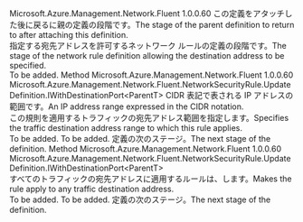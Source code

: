 <Type Name="IWithDestinationAddress&lt;ParentT&gt;" FullName="Microsoft.Azure.Management.Network.Fluent.NetworkSecurityRule.UpdateDefinition.IWithDestinationAddress&lt;ParentT&gt;">
  <TypeSignature Language="C#" Value="public interface IWithDestinationAddress&lt;ParentT&gt;" />
  <TypeSignature Language="ILAsm" Value=".class public interface auto ansi abstract IWithDestinationAddress`1&lt;ParentT&gt;" />
  <TypeSignature Language="DocId" Value="T:Microsoft.Azure.Management.Network.Fluent.NetworkSecurityRule.UpdateDefinition.IWithDestinationAddress`1" />
  <TypeSignature Language="VB.NET" Value="Public Interface IWithDestinationAddress(Of ParentT)" />
  <TypeSignature Language="F#" Value="type IWithDestinationAddress&lt;'ParentT&gt; = interface" />
  <AssemblyInfo>
    <AssemblyName>Microsoft.Azure.Management.Network.Fluent</AssemblyName>
    <AssemblyVersion>1.0.0.60</AssemblyVersion>
  </AssemblyInfo>
  <TypeParameters>
    <TypeParameter Name="ParentT" />
  </TypeParameters>
  <Interfaces />
  <Docs>
    <typeparam name="ParentT"><span data-ttu-id="ce892-101">この定義をアタッチした後に戻るに親の定義の段階です。</span><span class="sxs-lookup"><span data-stu-id="ce892-101">The stage of the parent definition to return to after attaching this definition.</span></span></typeparam>
    <summary>
            <span data-ttu-id="ce892-102">指定する宛先アドレスを許可するネットワーク ルールの定義の段階です。</span><span class="sxs-lookup"><span data-stu-id="ce892-102">The stage of the network rule definition allowing the destination address to be specified.</span></span>
            </summary>
    <remarks>To be added.</remarks>
  </Docs>
  <Members>
    <Member MemberName="ToAddress">
      <MemberSignature Language="C#" Value="public Microsoft.Azure.Management.Network.Fluent.NetworkSecurityRule.UpdateDefinition.IWithDestinationPort&lt;ParentT&gt; ToAddress (string cidr);" />
      <MemberSignature Language="ILAsm" Value=".method public hidebysig newslot virtual instance class Microsoft.Azure.Management.Network.Fluent.NetworkSecurityRule.UpdateDefinition.IWithDestinationPort`1&lt;!ParentT&gt; ToAddress(string cidr) cil managed" />
      <MemberSignature Language="DocId" Value="M:Microsoft.Azure.Management.Network.Fluent.NetworkSecurityRule.UpdateDefinition.IWithDestinationAddress`1.ToAddress(System.String)" />
      <MemberSignature Language="VB.NET" Value="Public Function ToAddress (cidr As String) As IWithDestinationPort(Of ParentT)" />
      <MemberSignature Language="F#" Value="abstract member ToAddress : string -&gt; Microsoft.Azure.Management.Network.Fluent.NetworkSecurityRule.UpdateDefinition.IWithDestinationPort&lt;'ParentT&gt;" Usage="iWithDestinationAddress.ToAddress cidr" />
      <MemberType>Method</MemberType>
      <AssemblyInfo>
        <AssemblyName>Microsoft.Azure.Management.Network.Fluent</AssemblyName>
        <AssemblyVersion>1.0.0.60</AssemblyVersion>
      </AssemblyInfo>
      <ReturnValue>
        <ReturnType>Microsoft.Azure.Management.Network.Fluent.NetworkSecurityRule.UpdateDefinition.IWithDestinationPort&lt;ParentT&gt;</ReturnType>
      </ReturnValue>
      <Parameters>
        <Parameter Name="cidr" Type="System.String" />
      </Parameters>
      <Docs>
        <param name="cidr"><span data-ttu-id="ce892-103">CIDR 表記で表される IP アドレスの範囲です。</span><span class="sxs-lookup"><span data-stu-id="ce892-103">An IP address range expressed in the CIDR notation.</span></span></param>
        <summary>
            <span data-ttu-id="ce892-104">この規則を適用するトラフィックの宛先アドレス範囲を指定します。</span><span class="sxs-lookup"><span data-stu-id="ce892-104">Specifies the traffic destination address range to which this rule applies.</span></span>
            </summary>
        <returns>To be added.</returns>
        <remarks>To be added.</remarks>
        <return><span data-ttu-id="ce892-105">定義の次のステージ。</span><span class="sxs-lookup"><span data-stu-id="ce892-105">The next stage of the definition.</span></span></return>
      </Docs>
    </Member>
    <Member MemberName="ToAnyAddress">
      <MemberSignature Language="C#" Value="public Microsoft.Azure.Management.Network.Fluent.NetworkSecurityRule.UpdateDefinition.IWithDestinationPort&lt;ParentT&gt; ToAnyAddress ();" />
      <MemberSignature Language="ILAsm" Value=".method public hidebysig newslot virtual instance class Microsoft.Azure.Management.Network.Fluent.NetworkSecurityRule.UpdateDefinition.IWithDestinationPort`1&lt;!ParentT&gt; ToAnyAddress() cil managed" />
      <MemberSignature Language="DocId" Value="M:Microsoft.Azure.Management.Network.Fluent.NetworkSecurityRule.UpdateDefinition.IWithDestinationAddress`1.ToAnyAddress" />
      <MemberSignature Language="VB.NET" Value="Public Function ToAnyAddress () As IWithDestinationPort(Of ParentT)" />
      <MemberSignature Language="F#" Value="abstract member ToAnyAddress : unit -&gt; Microsoft.Azure.Management.Network.Fluent.NetworkSecurityRule.UpdateDefinition.IWithDestinationPort&lt;'ParentT&gt;" Usage="iWithDestinationAddress.ToAnyAddress " />
      <MemberType>Method</MemberType>
      <AssemblyInfo>
        <AssemblyName>Microsoft.Azure.Management.Network.Fluent</AssemblyName>
        <AssemblyVersion>1.0.0.60</AssemblyVersion>
      </AssemblyInfo>
      <ReturnValue>
        <ReturnType>Microsoft.Azure.Management.Network.Fluent.NetworkSecurityRule.UpdateDefinition.IWithDestinationPort&lt;ParentT&gt;</ReturnType>
      </ReturnValue>
      <Parameters />
      <Docs>
        <summary>
            <span data-ttu-id="ce892-106">すべてのトラフィックの宛先アドレスに適用するルールは、します。</span><span class="sxs-lookup"><span data-stu-id="ce892-106">Makes the rule apply to any traffic destination address.</span></span>
            </summary>
        <returns>To be added.</returns>
        <remarks>To be added.</remarks>
        <return><span data-ttu-id="ce892-107">定義の次のステージ。</span><span class="sxs-lookup"><span data-stu-id="ce892-107">The next stage of the definition.</span></span></return>
      </Docs>
    </Member>
  </Members>
</Type>